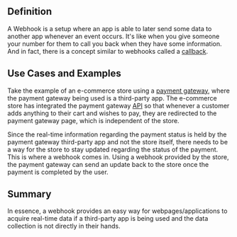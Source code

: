 ## Definition

A Webhook is a setup where an app is able to later send some data to another app whenever an event occurs. It's like when you give someone your number for them to call you back when they have some information.
And in fact, there is a concept similar to webhooks called a [callback](callback.md).

## Use Cases and Examples

Take the example of an e-commerce store using a [payment gateway](payment-processor.md), where the payment gateway being used is a third-party app. The e-commerce store has integrated the payment gateway [API](api.md) so that whenever a customer adds anything to their cart and wishes to pay, they are redirected to the payment gateway page, which is independent of the store.

Since the real-time information regarding the payment status is held by the payment gateway third-party app and not the store itself, there needs to be a way for the store to stay updated regarding the status of the payment. 
This is where a webhook comes in. Using a webhook provided by the store, the payment gateway can send an update back to the store once the payment is completed by the user.

## Summary

In essence, a webhook provides an easy way for webpages/applications to acquire real-time data if a third-party app is being used and the data collection is not directly in their hands. 
